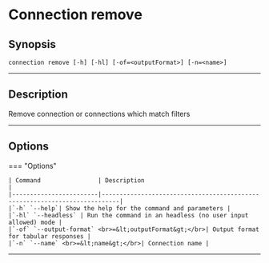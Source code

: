 #  Connection remove
## Synopsis
 <pre><code>connection remove [-h] [-hl] [-of=&lt;outputFormat&gt] [-n=&lt;name&gt]</code></pre>
___
## Description
Remove connection or connections which match filters
___
## Options
=== "Options"

    | Command                | Description                                                               |
    |------------------------|---------------------------------------------------------------------------|
    |`-h` `--help`| Show the help for the command and parameters |  
    |`-hl` `--headless` | Run the command in an headless (no user input allowed) mode |
    |`-of` `--output-format` <br>=&lt;outputFormat&gt;</br>| Output format for tabular responses |
    |`-n` `--name` <br>=&lt;name&gt;</br>| Connection name |
___
